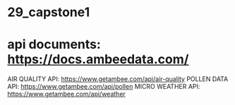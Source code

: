 # 29_capstone1

# api documents: https://docs.ambeedata.com/
AIR QUALITY API: https://www.getambee.com/api/air-quality 
POLLEN DATA API: https://www.getambee.com/api/pollen
MICRO WEATHER API: https://www.getambee.com/api/weather 
